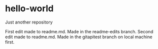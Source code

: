 # hello-world
Just another repository

First edit made to readme.md. Made in the readme-edits branch.
Second edit made to readme.md. Made in the gitapitest branch on local machine first.